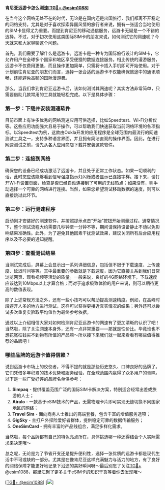 **肯尼亚远游卡怎么测速[[TG💪+ @esim1088](https://t.me/s/esim1088)]**

在当今这个网络无处不在的时代，无论是在国内还是出国旅行，我们都离不开稳定的网络支持。尤其是对于喜欢探索异国风情的旅行者来说，拥有一张适合当地使用的SIM卡显得尤为重要。而提到肯尼亚的移动通信服务，远游卡无疑是一个不错的选择。不过，对于初次使用这类国际SIM卡的朋友来说，如何测试它的网速呢？今天就来和大家聊聊这个问题。

首先，我们需要了解什么是远游卡。远游卡是一种专为国际旅行设计的SIM卡，它允许用户在全球多个国家和地区享受便捷的数据连接服务。相比传统的漫游服务，远游卡不仅费用更低，而且操作更加简单，只需将卡插入手机即可开始使用。对于计划前往肯尼亚的朋友们而言，选择一张合适的远游卡不仅能确保旅途中的通讯顺畅，还能避免高额的国际漫游费。

那么，当我们拿到肯尼亚远游卡后，该如何测试其网速呢？其实方法非常简单，只需要借助几款常用的工具就能轻松完成。以下是具体步骤：

### 第一步：下载并安装测速软件

目前市面上有许多优秀的网络测速应用可供选择，比如Speedtest、Wi-Fi分析仪等。这些应用功能强大且易于操作，可以帮助我们快速获取当前网络环境的各项指标。以Speedtest为例，这款由Ookla开发的应用程序是全球范围内最流行的网速测试工具之一，支持多种语言界面，并且拥有简洁直观的操作界面。因此，在进行网速测试之前，请先从各大应用商店下载并安装这款软件。

### 第二步：连接到网络

确保您的设备已经成功激活了远游卡，并且处于正常工作状态。如果一切顺利的话，此时您应该能够看到信号强度指示灯闪烁或者显示已连接字样。接下来，请打开Wi-Fi设置页面，检查是否已经自动连接到了可用的无线热点；如果没有，则手动选择一个可靠的网络进行连接。当然，如果您希望测试移动数据的速度，则可以直接跳过此环节。

### 第三步：运行测速程序

启动刚才安装好的测速软件，并按照提示点击“开始”按钮开始测量过程。通常情况下，整个测试流程大约需要几秒钟至一分钟不等，期间请保持设备静止不动以免影响结果准确性。此外，为了避免其他因素干扰测试效果，建议关闭所有后台应用程序以及不必要的通知提醒。

### 第四步：查看测试结果

当测试完成后，屏幕上会显示出一系列详细信息，包括但不限于下载速度、上传速度、延迟时间等等。其中最重要的参数就是下载速度，因为它直接关系到我们日常浏览网页、观看视频等活动的质量。一般来说，良好的4G网络环境下，下载速度应该达到10Mbps以上才算合格；而对于追求极致体验的用户来说，则可以期待更高的数值表现。

除了上述常规方法之外，还有一些小技巧可以帮助提高测速精度。例如，在高峰时段避开人多的地方进行测试，这样可以获得更接近真实情况的结果；另外还可以尝试多次重复实验取平均值作为最终参考依据。

通过以上介绍相信大家对如何检测肯尼亚远游卡的网速有了更加清晰的认识了吧！当然啦，除了关注网速本身外，还有一点非常重要——那就是性价比。毕竟谁也不想花冤枉钱买不到物有所值的产品嘛～所以接下来我们就一起来看看有哪些值得推荐的品牌吧！

### 哪些品牌的远游卡值得信赖？

说到远游卡市场上的佼佼者，不得不提的就是那些历史悠久、口碑良好的品牌了。它们凭借多年积累的技术优势和服务经验，在全球范围内赢得了众多用户的青睐。以下是一些广受好评的品牌名单供参考：

1. **Simpaq** - 提供覆盖范围广泛的国际SIM卡解决方案，特别适合经常出差或旅游的人士；
2. **Airalo** - 一款基于eSIM技术的产品，无需物理卡片即可实现无缝切换不同国家地区的网络；
3. **Travel Sim** - 面向商务人士推出的高端套餐，包含丰富的增值服务选项；
4. **GigSky** - 主打户外探险爱好者群体，提供稳定可靠的数据传输服务；
5. **OneSimCard** - 拥有丰富的产品线组合，满足多样化需求。

当然啦，每个品牌都有自己的特色亮点所在，具体挑选哪一种还得结合个人实际需求来决定哦～

总之呢，无论是为了节省开支还是提升便利性，选择一张优质的远游卡都是现代生活中不可或缺的一部分。尤其是在像肯尼亚这样充满魅力与活力的地方，有了良好的网络保障才能更好地记录下沿途的美好瞬间呀～最后别忘了关注[TG💪+ @esim1088](https://t.me/s/esim1088)，那里汇聚了更多关于eSIM卡的知识干货等着你去发现哦～

[[TG💪+ @esim1088](https://t.me/s/esim1088)] [![](https://i.postimg.cc/4NQfJmqS/Snipaste-2025-05-13-00-14-12.png)]
